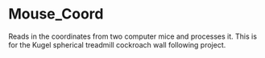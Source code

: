 # Mouse_Coord
Reads in the coordinates from two computer mice and processes it.  This is for the Kugel spherical treadmill cockroach wall following project.
